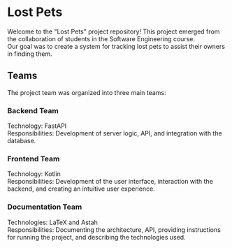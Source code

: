 # Lost Pets
Welcome to the "Lost Pets" project repository! This project emerged from the collaboration of students in the Software Engineering course. <br>
Our goal was to create a system for tracking lost pets to assist their owners in finding them.

## Teams
The project team was organized into three main teams:

### Backend Team
Technology: FastAPI <br>
Responsibilities: Development of server logic, API, and integration with the database.

### Frontend Team
Technology: Kotlin <br>
Responsibilities: Development of the user interface, interaction with the backend, and creating an intuitive user experience.

### Documentation Team
Technologies: LaTeX and Astah <br>
Responsibilities: Documenting the architecture, API, providing instructions for running the project, and describing the technologies used.






